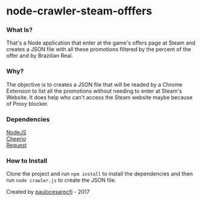 # node-crawler-steam-offfers

### What Is?

That's a Node application that enter at the game's offers page at Steam and creates a JSON file with 
all these promotions filtered by the percent of the offer and by Brazilian Real.

### Why?

The objective is to creates a JSON file that will be readed by a Chrome Extension to list all the promotions without needing
to enter at Steam's Website. It does help who can't access the Steam website maybe because of Proxy blocker.

### Dependencies

[NodeJS](https://nodejs.org/en/) <br />
[Cheerio](https://github.com/cheeriojs/cheerio) <br />
[Request](https://github.com/request/request) <br />

### How to Install

Clone the project and run `npm install` to install the dependencies and then run `node crawler.js` to create the JSON file.

Created by [paulocesarpcfj](https://github.com/paulocesarpcfj) - 2017

